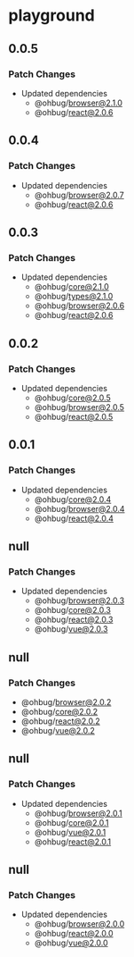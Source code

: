# playground

## 0.0.5

### Patch Changes

- Updated dependencies
  - @ohbug/browser@2.1.0
  - @ohbug/react@2.0.6

## 0.0.4

### Patch Changes

- Updated dependencies
  - @ohbug/browser@2.0.7
  - @ohbug/react@2.0.6

## 0.0.3

### Patch Changes

- Updated dependencies
  - @ohbug/core@2.1.0
  - @ohbug/types@2.1.0
  - @ohbug/browser@2.0.6
  - @ohbug/react@2.0.6

## 0.0.2

### Patch Changes

- Updated dependencies
  - @ohbug/core@2.0.5
  - @ohbug/browser@2.0.5
  - @ohbug/react@2.0.5

## 0.0.1

### Patch Changes

- Updated dependencies
  - @ohbug/core@2.0.4
  - @ohbug/browser@2.0.4
  - @ohbug/react@2.0.4

## null

### Patch Changes

- Updated dependencies
  - @ohbug/browser@2.0.3
  - @ohbug/core@2.0.3
  - @ohbug/react@2.0.3
  - @ohbug/vue@2.0.3

## null

### Patch Changes

- @ohbug/browser@2.0.2
- @ohbug/core@2.0.2
- @ohbug/react@2.0.2
- @ohbug/vue@2.0.2

## null

### Patch Changes

- Updated dependencies
  - @ohbug/browser@2.0.1
  - @ohbug/core@2.0.1
  - @ohbug/vue@2.0.1
  - @ohbug/react@2.0.1

## null

### Patch Changes

- Updated dependencies
  - @ohbug/browser@2.0.0
  - @ohbug/react@2.0.0
  - @ohbug/vue@2.0.0
